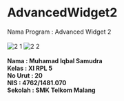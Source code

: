 # AdvancedWidget2

Nama Program : Advanced Widget 2
<br>
<br>
![2 1](https://cloud.githubusercontent.com/assets/21413338/18682302/e9eeb330-7f95-11e6-912f-3217d9273ea7.jpeg)
![2 2](https://cloud.githubusercontent.com/assets/21413338/18682301/e9ee90bc-7f95-11e6-805e-e8e1358900f0.jpeg)
<br>
<br>
<b>Nama : Muhamad Iqbal Samudra <br>
Kelas : XI RPL 5 <br>
No Urut : 20 <br>
NIS : 4762/1481.070 <br>
Sekolah : SMK Telkom Malang</b>
